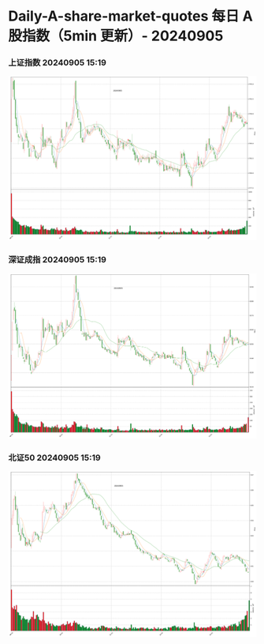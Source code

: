 
# Daily-A-share-market-quotes 每日 A 股指数（5min 更新）- 20240905

### 上证指数 20240905 15:19
![](./fig/2024/9/20240905-sh000001.png)

### 深证成指 20240905 15:19
![](./fig/2024/9/20240905-sz399001.png)

### 北证50 20240905 15:19
![](./fig/2024/9/20240905-bj899050.png)

